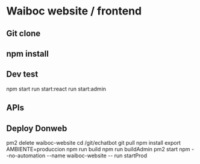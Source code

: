 # Waiboc website / frontend

## Git clone
## npm install

## Dev test
npm start
run start:react
run start:admin

## APIs


## Deploy Donweb
pm2 delete waiboc-website
cd /git/echatbot
git pull
npm install
export AMBIENTE=produccion
npm run build
npm run buildAdmin
pm2 start npm --no-automation  --name waiboc-website -- run startProd
